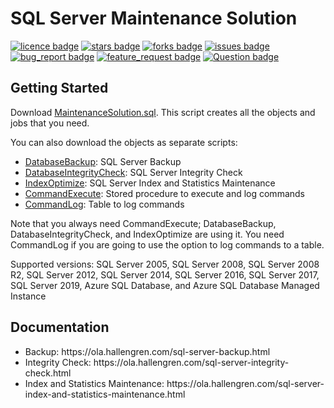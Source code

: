 # SQL Server Maintenance Solution
[![licence badge]][licence]
[![stars badge]][stars]
[![forks badge]][forks]
[![issues badge]][issues]
[![bug_report badge]][bug_report]
[![feature_request badge]][feature_request]
[![Question badge]][Question]

## Getting Started

Download [MaintenanceSolution.sql](/MaintenanceSolution.sql).
This script creates all the objects and jobs that you need.

You can also download the objects as separate scripts:
 - [DatabaseBackup](/DatabaseBackup.sql): SQL Server Backup
 - [DatabaseIntegrityCheck](/DatabaseIntegrityCheck.sql): SQL Server Integrity Check
 - [IndexOptimize](/IndexOptimize.sql): SQL Server Index and Statistics Maintenance
 - [CommandExecute](/CommandExecute.sql): Stored procedure to execute and log commands
 - [CommandLog](/CommandLog.sql): Table to log commands

Note that you always need CommandExecute; DatabaseBackup, DatabaseIntegrityCheck, and IndexOptimize are using it.
You need CommandLog if you are going to use the option to log commands to a table.

Supported versions: SQL Server 2005, SQL Server 2008, SQL Server 2008 R2, SQL Server 2012, SQL Server 2014, SQL Server 2016, SQL Server 2017, SQL Server 2019, Azure SQL Database, and Azure SQL Database Managed Instance

## Documentation

<ul>
<li>Backup: https://ola.hallengren.com/sql-server-backup.html</li>
<li>Integrity Check: https://ola.hallengren.com/sql-server-integrity-check.html</li>
<li>Index and Statistics Maintenance: https://ola.hallengren.com/sql-server-index-and-statistics-maintenance.html</li>
</ul>

[licence badge]:https://img.shields.io/badge/license-MIT-blue.svg
[stars badge]:https://img.shields.io/github/stars/olahallengren/sql-server-maintenance-solution.svg
[forks badge]:https://img.shields.io/github/forks/olahallengren/sql-server-maintenance-solution.svg
[issues badge]:https://img.shields.io/github/issues/olahallengren/sql-server-maintenance-solution.svg
[bug_report badge]:https://img.shields.io/github/issues/olahallengren/sql-server-maintenance-solution/bug_report.svg
[feature_request badge]:https://img.shields.io/github/issues/olahallengren/sql-server-maintenance-solution/feature_request.svg
[question badge]:https://img.shields.io/github/issues/olahallengren/sql-server-maintenance-solution/question.svg

[licence]:https://github.com/olahallengren/sql-server-maintenance-solution/blob/master/LICENSE
[stars]:https://github.com/olahallengren/sql-server-maintenance-solution/stargazers
[forks]:https://github.com/olahallengren/sql-server-maintenance-solution/network
[issues]:https://github.com/olahallengren/sql-server-maintenance-solution/issues
[bug_report]:https://github.com/olahallengren/sql-server-maintenance-solution/issues?q=is%3Aopen+is%3Aissue+label%3Abug_report
[feature_request]:https://github.com/olahallengren/sql-server-maintenance-solution/issues?q=is%3Aopen+is%3Aissue+label%3Afeature_request
[Question]:https://github.com/olahallengren/sql-server-maintenance-solution/issues?q=is%3Aopen+is%3Aissue+label%3AQuestion

